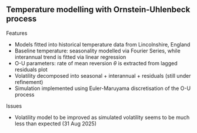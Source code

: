 ## Temperature modelling with Ornstein-Uhlenbeck process
Features
* Models fitted into historical temperature data from Lincolnshire, England
* Baseline temperature: seasonality modelled via Fourier Series, while interannual trend is fitted via linear regression
* O-U parameters: rate of mean reversion $\theta$ is extracted from lagged residuals plot
* Volatility decomposed into seasonal + interannual + residuals (still under refinement)
* Simulation implemented using Euler-Maruyama discretisation of the O-U process

Issues
* Volatility model to be improved as simulated volatility seems to be much less than expected (31 Aug 2025)
